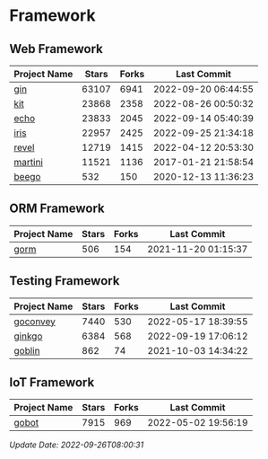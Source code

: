# Framework

## Web Framework
| Project Name | Stars | Forks | Last Commit |
| ------------ | ----- | ----- | ----------- |
| [gin](https://github.com/gin-gonic/gin) | 63107 | 6941 | 2022-09-20 06:44:55 |
| [kit](https://github.com/go-kit/kit) | 23868 | 2358 | 2022-08-26 00:50:32 |
| [echo](https://github.com/labstack/echo) | 23833 | 2045 | 2022-09-14 05:40:39 |
| [iris](https://github.com/kataras/iris) | 22957 | 2425 | 2022-09-25 21:34:18 |
| [revel](https://github.com/revel/revel) | 12719 | 1415 | 2022-04-12 20:53:30 |
| [martini](https://github.com/go-martini/martini) | 11521 | 1136 | 2017-01-21 21:58:54 |
| [beego](https://github.com/astaxie/beego) | 532 | 150 | 2020-12-13 11:36:23 |

## ORM Framework
| Project Name | Stars | Forks | Last Commit |
| ------------ | ----- | ----- | ----------- |
| [gorm](https://github.com/jinzhu/gorm) | 506 | 154 | 2021-11-20 01:15:37 |

## Testing Framework
| Project Name | Stars | Forks | Last Commit |
| ------------ | ----- | ----- | ----------- |
| [goconvey](https://github.com/smartystreets/goconvey) | 7440 | 530 | 2022-05-17 18:39:55 |
| [ginkgo](https://github.com/onsi/ginkgo) | 6384 | 568 | 2022-09-19 17:06:12 |
| [goblin](https://github.com/franela/goblin) | 862 | 74 | 2021-10-03 14:34:22 |

## IoT Framework
| Project Name | Stars | Forks | Last Commit |
| ------------ | ----- | ----- | ----------- |
| [gobot](https://github.com/hybridgroup/gobot) | 7915 | 969 | 2022-05-02 19:56:19 |

*Update Date: 2022-09-26T08:00:31*